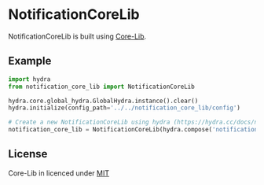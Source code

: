 # NotificationCoreLib
NotificationCoreLib is built using [Core-Lib](https://github.com/shay-te/core-lib).

## Example

```python
import hydra
from notification_core_lib import NotificationCoreLib

hydra.core.global_hydra.GlobalHydra.instance().clear()
hydra.initialize(config_path='../../notification_core_lib/config')

# Create a new NotificationCoreLib using hydra (https://hydra.cc/docs/next/advanced/compose_api/) config
notification_core_lib = NotificationCoreLib(hydra.compose('notification_core_lib.yaml'))
```

## License
Core-Lib in licenced under [MIT](https://github.com/shay-te/core-lib/blob/master/LICENSE)
